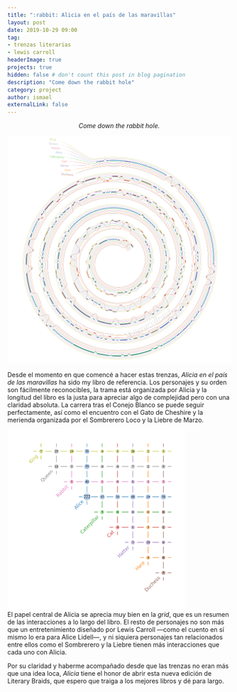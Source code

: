 ```yaml
---
title: ":rabbit: Alicia en el país de las maravillas"
layout: post
date: 2019-10-29 09:00
tag: 
- trenzas literarias
- lewis carroll
headerImage: true
projects: true
hidden: false # don't count this post in blog pagination
description: "Come down the rabbit hole"
category: project
author: ismael
externalLink: false
---
```


<p style="text-align: center;"> <i> Come down the rabbit hole. </i> </p>

![Alice braid](../braids/alice_only_braid.png)

Desde el momento en que comencé a hacer estas trenzas, *Alicia en el país de las maravillas* ha sido my libro de referencia. Los personajes y su orden son fácilmente reconocibles, la trama está organizada por Alicia y la longitud del libro es la justa para apreciar algo de complejidad pero con una claridad absoluta. La carrera tras el Conejo Blanco se puede seguir perfectamente, así como el encuentro con el Gato de Cheshire y la merienda organizada por el Sombrerero Loco y la Liebre de Marzo.



<div class="side-by-side">
    <div class="toleft">
        <img class="image" src="../braids/alice_only_grid.png" alt="Alt Text" width="400">
    </div>
    <div class="toright">
        <p style="margin-top:0mm;">El papel central de Alicia se aprecia muy bien en la <i>grid</i>, que es un resumen de las interacciones a lo largo del libro. El resto de personajes no son más que un entretenimiento diseñado por Lewis Carroll —como el cuento en sí mismo lo era para Alice Lidell—, y ni siquiera personajes tan relacionados entre ellos como el Sombrerero y la Liebre tienen más interacciones que cada uno con Alicia. </p>
        <p>Por su claridad y haberme acompañado desde que las trenzas no eran más que una idea loca, <i>Alicia</i> tiene el honor de abrir esta nueva edición de Literary Braids, que espero que traiga a los mejores libros y dé para largo. </p>
    </div>

</div>

